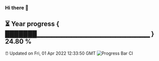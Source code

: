 ### Hi there 👋
⏳ Year progress { ███████▁▁▁▁▁▁▁▁▁▁▁▁▁▁▁▁▁▁▁▁▁▁▁ } 24.80 %
---
⏰ Updated on Fri, 01 Apr 2022 12:33:50 GMT
![Progress Bar CI](https://github.com/liununu/liununu/workflows/Progress%20Bar%20CI/badge.svg)
